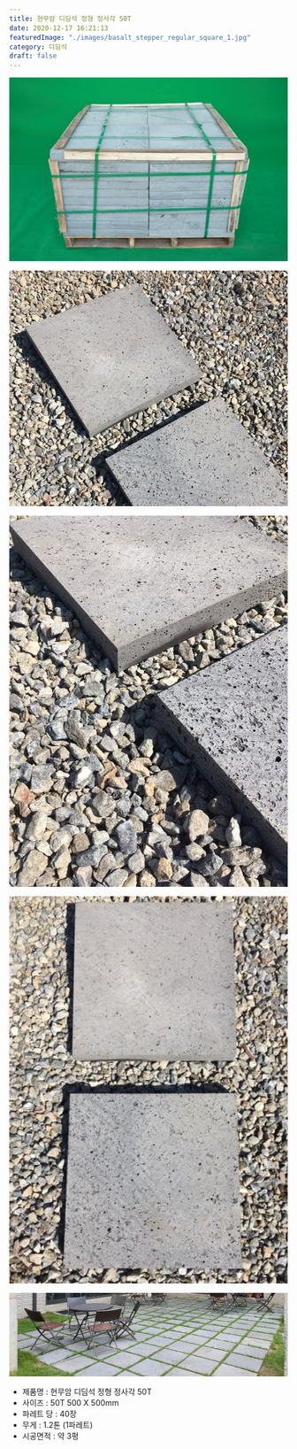 ```yaml
---
title: 현무암 디딤석 정형 정사각 50T
date: 2020-12-17 16:21:13
featuredImage: "./images/basalt_stepper_regular_square_1.jpg"
category: 디딤석
draft: false
---
```


![현무암 디딤석 정형 정사각 50T](./images/basalt_stepper_regular_square_1.jpg)

![현무암 디딤석 정형 정사각 50T](./images/basalt_stepper_regular_square_2.jpg)

![현무암 디딤석 정형 정사각 50T](./images/basalt_stepper_regular_square_3.jpg)

![현무암 디딤석 정형 정사각 50T](./images/basalt_stepper_regular_square_4.jpg)

![현무암 디딤석 정형 정사각 50T](./images/basalt_stepper_regular_square_5.jpg)

- 제품명 : 현무암 디딤석 정형 정사각 50T
- 사이즈 : 50T 500 X 500mm
- 파레트 당 : 40장
- 무게 : 1.2톤 (1파레트)
- 시공면적 : 약 3평
